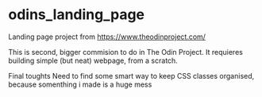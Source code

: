# odins_landing_page

Landing page project from https://www.theodinproject.com/

This is second, bigger commision to do in The Odin Project. 
It requieres building simple (but neat) webpage, from a scratch. 

Final toughts
Need to find some smart way to keep CSS classes organised, because somenthing i made is a huge mess